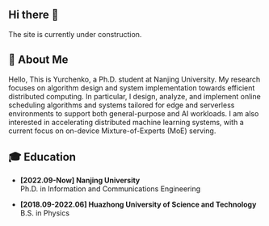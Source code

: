 ## Hi there 👋

The site is currently under construction.

## 🦖 About Me

Hello, This is Yurchenko, a Ph.D. student at Nanjing University.
My research focuses on algorithm design and system implementation towards efficient distributed computing. In particular, I design, analyze, and implement online scheduling algorithms and systems tailored for edge and serverless environments to support both general-purpose and AI workloads. I am also interested in accelerating distributed machine learning systems, with a current focus on on-device Mixture-of-Experts (MoE) serving.

## 🎓 Education
- **[2022.09-Now] Nanjing University**  
  Ph.D. in Information and Communications Engineering

- **[2018.09-2022.06] Huazhong University of Science and Technology**  
  B.S. in Physics 
  
<!--
**npnothard/npnothard** is a ✨ _special_ ✨ repository because its `README.md` (this file) appears on your GitHub profile.

Here are some ideas to get you started:

- 🔭 I’m currently working on ...
- 🌱 I’m currently learning ...
- 👯 I’m looking to collaborate on ...
- 🤔 I’m looking for help with ...
- 💬 Ask me about ...
- 📫 How to reach me: ...
- 😄 Pronouns: ...
- ⚡ Fun fact: ...
-->

